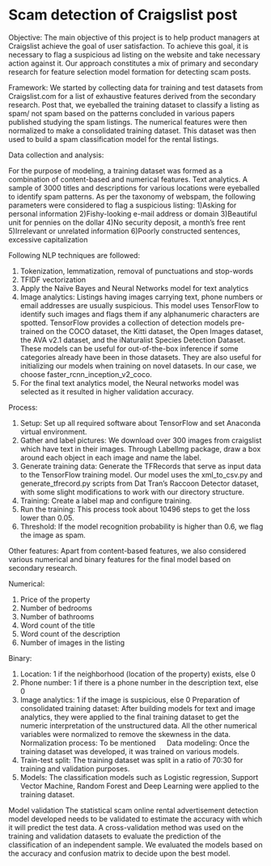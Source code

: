 # Scam detection of Craigslist post

Objective:
The main objective of this project is to help product managers at Craigslist achieve the goal of user satisfaction. 
To achieve this goal, it is necessary to flag a suspicious ad listing on the website and take necessary action against it. Our approach constitutes a mix of primary and secondary research for feature selection model formation for detecting scam posts.  


Framework:
We started by collecting data for training and test datasets from Craigslist.com for a list of exhaustive features derived from the secondary research. Post that, we eyeballed the training dataset to classify a listing as spam/ not spam based on the patterns concluded in various papers published studying the spam listings. The numerical features were then normalized to make a consolidated training dataset. This dataset was then used to build a spam classification model for the rental listings.

Data collection and analysis:

For the purpose of modeling, a training dataset was formed as a combination of content-based and numerical features.
Text analytics. A sample of 3000 titles and descriptions for various locations were eyeballed to identify spam patterns. As per the taxonomy of webspam, the following parameters were considered to flag a suspicious listing:
1)Asking for personal information
2)Fishy-looking e-mail address or domain
3)Beautiful unit for pennies on the dollar
4)No security deposit, a month’s free rent
5)Irrelevant or unrelated information
6)Poorly constructed sentences, excessive capitalization


Following NLP techniques are followed:
1.	Tokenization, lemmatization, removal of punctuations and stop-words
2.	TFIDF vectorization
3.	Apply the Naïve Bayes and Neural Networks model for text analytics
4. Image analytics:
Listings having images carrying text, phone numbers or email addresses are usually suspicious. This model uses TensorFlow to identify such images and flags them if any alphanumeric characters are spotted.
TensorFlow provides a collection of detection models pre-trained on the COCO dataset, the Kitti dataset, the Open Images dataset, the AVA v2.1 dataset, and the iNaturalist Species Detection Dataset. These models can be useful for out-of-the-box inference if some categories already have been in those datasets. They are also useful for initializing our models when training on novel datasets. In our case, we choose faster_rcnn_inception_v2_coco.
5. For the final text analytics model, the Neural networks model was selected as it resulted in higher validation accuracy.

Process:
1.	Setup: Set up all required software about TensorFlow and set Anaconda virtual environment.
2.	Gather and label pictures: We download over 300 images from craigslist which have text in their images. Through LabelImg package, draw a box around each object in each image and name the label.
3.	Generate training data: Generate the TFRecords that serve as input data to the TensorFlow training model. Our model uses the xml_to_csv.py and generate_tfrecord.py scripts from Dat Tran’s Raccoon Detector dataset, with some slight modifications to work with our directory structure.
4.	Training: Create a label map and configure training.
5.	Run the training: This process took about 10496 steps to get the loss lower than 0.05.
6.	Threshold: If the model recognition probability is higher than 0.6, we flag the image as spam.


Other features:
Apart from content-based features, we also considered various numerical and binary features for the final model based on secondary research.

Numerical:
1.	Price of the property 
2.	Number of bedrooms
3.	Number of bathrooms
4.	Word count of the title
5.	Word count of the description
6.	Number of images in the listing

Binary:
1.	Location: 1 if the neighborhood (location of the property) exists, else 0
2.	Phone number: 1 if there is a phone number in the description text, else 0
3.	Image analytics: 1 if the image is suspicious, else 0
Preparation of consolidated training dataset:
After building models for text and image analytics, they were applied to the final training dataset to get the numeric interpretation of the unstructured data. All the other numerical variables were normalized to remove the skewness in the data.
Normalization process:
To be mentioned
 
Data modeling:
Once the training dataset was developed, it was trained on various models. 
1.	Train-test split: The training dataset was split in a ratio of 70:30 for training and validation purposes.
2.	Models: The classification models such as Logistic regression, Support Vector Machine, Random Forest and Deep Learning were applied to the training dataset.


Model validation
The statistical scam online rental advertisement detection model developed needs to be validated to estimate the accuracy with which it will predict the test data. A cross-validation method was used on the training and validation datasets to evaluate the prediction of the classification of an independent sample.  We evaluated the models based on the accuracy and confusion matrix to decide upon the best model.
